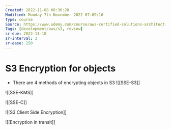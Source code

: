 ```yaml
---
Created: 2022-11-08 08:36:20
Modified: Monday 7th November 2022 07:09:16
Type: course
Source: https://www.udemy.com/course/aws-certified-solutions-architect-associate-saa-c01/?xref=E0Aed11STH4LPUQvCz0GJFABTmM=
Tags: [development/aws/s3, review]
sr-due: 2022-11-10
sr-interval: 3
sr-ease: 250
---
```


# S3 Encryption for objects

- There are 4 methods of encrypting objects in S3
![[SSE-S3]]

![[SSE-KMS]]

![[SSE-C]]

![[S3 Client Side Encryption]]

![[Encryption in transit]]